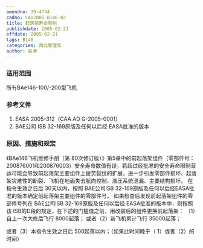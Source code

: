 ```yaml
---
amendno: 39-4734
cadno: CAD2005-B146-02
title: 起落架寿命限制
publishdate: 2005-02-21
effdate: 2005-02-21
tags: B146
categories: 西北管理局
author: 赵涛
---
```


### 适用范围 
所有BAe146-100/-200型飞机

### 参考文件
1. EASA 2005-312（CAA AD G-2005-0001） 
2. BAE公司 ISB 32-169原版及任何以后经 EASA批准的版本


### 原因、措施和规定 
《BAe146飞机维修手册（第 80次修订版）》第5章中的前起落架组件（零部件号： 200876001和200876003）安全寿命数值有误，若超过经批准的安全寿命限制营运可能会导致前起落架主要组件上疲劳裂纹的扩展，进一步引发零部件损坏、起落架灾难性的断裂、飞机在地面失去航向控制、液压系统泄漏、主要结构损坏。 
在指令生效之日后 30天以内，按照 BAE公司ISB 32-169原版及任何以后经EASA批准的版本确定前起落架主要组件的零部件号。 
如果检查后发现前起落架组件的零部件号列在 BAE公司ISB 32-169原版及任何以后经 EASA批准的版本中，则按照该 ISB的D段的规定，在下述的门槛值之前，用改装后的组件更换前起落架： 
（1）自上一次大修后飞行 8000起落； 或者（2）新飞机累计飞行 35000起落；
  
或者（3）本指令生效之日后 500起落以内；（如果此时间晚于（ 1）或者（2）的时间）
